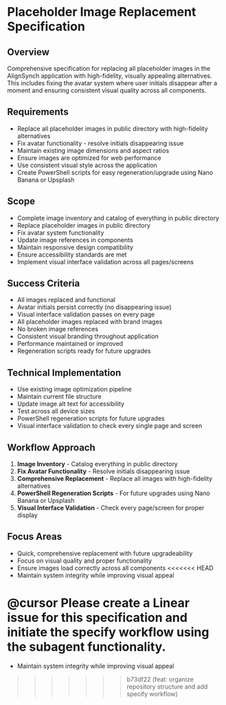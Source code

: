 # Placeholder Image Replacement Specification

## Overview
Comprehensive specification for replacing all placeholder images in the AlignSynch application with high-fidelity, visually appealing alternatives. This includes fixing the avatar system where user initials disappear after a moment and ensuring consistent visual quality across all components.

## Requirements
- Replace all placeholder images in public directory with high-fidelity alternatives
- Fix avatar functionality - resolve initials disappearing issue
- Maintain existing image dimensions and aspect ratios
- Ensure images are optimized for web performance
- Use consistent visual style across the application
- Create PowerShell scripts for easy regeneration/upgrade using Nano Banana or Upsplash

## Scope
- Complete image inventory and catalog of everything in public directory
- Replace placeholder images in public directory
- Fix avatar system functionality
- Update image references in components
- Maintain responsive design compatibility
- Ensure accessibility standards are met
- Implement visual interface validation across all pages/screens

## Success Criteria
- All images replaced and functional
- Avatar initials persist correctly (no disappearing issue)
- Visual interface validation passes on every page
- All placeholder images replaced with brand images
- No broken image references
- Consistent visual branding throughout application
- Performance maintained or improved
- Regeneration scripts ready for future upgrades

## Technical Implementation
- Use existing image optimization pipeline
- Maintain current file structure
- Update image alt text for accessibility
- Test across all device sizes
- PowerShell regeneration scripts for future upgrades
- Visual interface validation to check every single page and screen

## Workflow Approach
1. **Image Inventory** - Catalog everything in public directory
2. **Fix Avatar Functionality** - Resolve initials disappearing issue
3. **Comprehensive Replacement** - Replace all images with high-fidelity alternatives
4. **PowerShell Regeneration Scripts** - For future upgrades using Nano Banana or Upsplash
5. **Visual Interface Validation** - Check every page/screen for proper display

## Focus Areas
- Quick, comprehensive replacement with future upgradeability
- Focus on visual quality and proper functionality
- Ensure images load correctly across all components
<<<<<<< HEAD
- Maintain system integrity while improving visual appeal

@cursor Please create a Linear issue for this specification and initiate the specify workflow using the subagent functionality.
=======
- Maintain system integrity while improving visual appeal
>>>>>>> b73df22 (feat: organize repository structure and add specify workflow)
